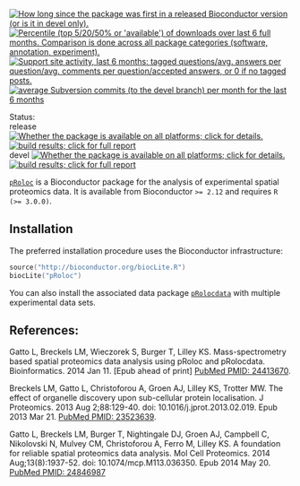<a href="http://www.bioconductor.org/packages/release/bioc/html/pRoloc.html#since"><img border="0" src="http://www.bioconductor.org/shields/years-in-bioc/pRoloc.svg" title="How long since the package was first in a released Bioconductor version (or is it in devel only)."></a> <a href="http://bioconductor.org/packages/stats/bioc/pRoloc.html"><img border="0" src="http://www.bioconductor.org/shields/downloads/pRoloc.svg" title="Percentile (top 5/20/50% or 'available') of downloads over last 6 full months. Comparison is done across all package categories (software, annotation, experiment)."></a> <a href="https://support.bioconductor.org/t/pRoloc/"><img border="0" src="http://www.bioconductor.org/shields/posts/pRoloc.svg" title="Support site activity, last 6 months: tagged questions/avg. answers per question/avg. comments per question/accepted answers, or 0 if no tagged posts."></a> <a href="http://www.bioconductor.org/packages/release/bioc/html/pRoloc.html#svn_source"><img border="0" src="http://www.bioconductor.org/shields/commits/bioc/pRoloc.svg" title="average Subversion commits (to the devel branch) per month for the last 6 months"></a>

Status:  
release <a href="http://www.bioconductor.org/packages/release/bioc/html/pRoloc.html#archives"><img border="0" src="http://www.bioconductor.org/shields/availability/release/pRoloc.svg" title="Whether the package is available on all platforms; click for details."></a> <a href="http://bioconductor.org/checkResults/release/bioc-LATEST/pRoloc/"><img border="0" src="http://www.bioconductor.org/shields/build/release/bioc/pRoloc.svg" title="build results; click for full report"></a>  
devel <a href="http://www.bioconductor.org/packages/devel/bioc/html/pRoloc.html#archives"><img border="0" src="http://www.bioconductor.org/shields/availability/devel/pRoloc.svg" title="Whether the package is available on all platforms; click for details."></a> <a href="http://bioconductor.org/checkResults/devel/bioc-LATEST/pRoloc/"><img border="0" src="http://www.bioconductor.org/shields/build/devel/bioc/pRoloc.svg" title="build results; click for full report"></a>  


[`pRoloc`](http://www.bioconductor.org/packages/devel/bioc/html/pRoloc.html)
is a Bioconductor package for the analysis of experimental spatial
proteomics data.  It is available from Bioconductor `>= 2.12` and
requires `R (>= 3.0.0)`.

## Installation

The preferred installation procedure uses the Bioconductor
infrastructure:

```c
source("http://bioconductor.org/biocLite.R")
biocLite("pRoloc")
```  

You can also install the associated data package
[`pRolocdata`](http://bioconductor.org/packages/devel/data/experiment/html/pRolocdata.html)
with multiple experimental data sets.

## References:

Gatto L, Breckels LM, Wieczorek S, Burger T, Lilley
KS. Mass-spectrometry based spatial proteomics data analysis using
pRoloc and pRolocdata.  Bioinformatics. 2014
Jan 11. [Epub ahead of print]
[PubMed PMID: 24413670](http://www.ncbi.nlm.nih.gov/pubmed/24413670).

Breckels LM, Gatto L, Christoforou A, Groen AJ, Lilley KS, Trotter
MW. The effect of organelle discovery upon sub-cellular protein
localisation. J Proteomics. 2013 Aug 2;88:129-40. doi:
10.1016/j.jprot.2013.02.019. Epub 2013
Mar 21. [PubMed PMID: 23523639](http://www.ncbi.nlm.nih.gov/pubmed/23523639).


Gatto L, Breckels LM, Burger T, Nightingale DJ, Groen AJ, Campbell C,
Nikolovski N, Mulvey CM, Christoforou A, Ferro M, Lilley KS. A
foundation for reliable spatial proteomics data analysis. Mol Cell
Proteomics. 2014 Aug;13(8):1937-52. doi: 10.1074/mcp.M113.036350. Epub
2014 May 20. [PubMed PMID: 24846987](http://www.ncbi.nlm.nih.gov/pubmed/24846987)


